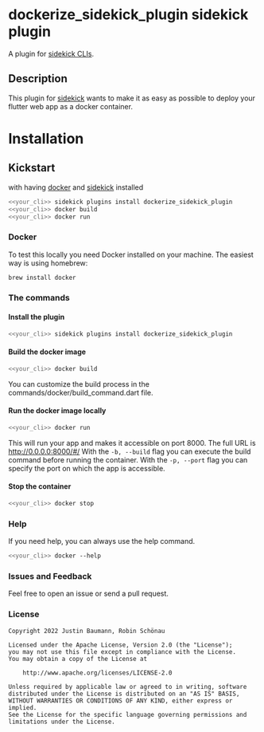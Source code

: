 # dockerize_sidekick_plugin sidekick plugin

A plugin for [sidekick CLIs](https://pub.dev/packages/sidekick).  

## Description

This plugin for [sidekick](https://pub.dev/packages/sidekick) wants to make it as easy as possible to deploy your flutter web app as a docker container.

# Installation

## Kickstart
with having [docker](https://www.docker.com/) and [sidekick](https://pub.dev/packages/sidekick) installed
```bash
<<your_cli>> sidekick plugins install dockerize_sidekick_plugin
<<your_cli>> docker build
<<your_cli>> docker run
```
### Docker
To test this locally you need Docker installed on your machine.
The easiest way is using homebrew:
```bash
brew install docker
```

### The commands
#### Install the plugin
```bash
<<your_cli>> sidekick plugins install dockerize_sidekick_plugin
```
#### Build the docker image
```bash
<<your_cli>> docker build
```
You can customize the build process in the commands/docker/build_command.dart file.

#### Run the docker image locally
```bash
<<your_cli>> docker run
```
This will run your app and makes it accessible on port 8000. The full URL is <http://0.0.0.0:8000/#/>
With the `-b, --build` flag you can execute the build command before running the container.
With the `-p, --port` flag you can specify the port on which the app is accessible.

#### Stop the container

```bash
<<your_cli>> docker stop
```

### Help

If you need help, you can always use the help command.

```bash
<<your_cli>> docker --help
```

### Issues and Feedback

Feel free to open an issue or send a pull request.

### License

   ```Text
   Copyright 2022 Justin Baumann, Robin Schönau

   Licensed under the Apache License, Version 2.0 (the "License");
   you may not use this file except in compliance with the License.
   You may obtain a copy of the License at

       http://www.apache.org/licenses/LICENSE-2.0

   Unless required by applicable law or agreed to in writing, software
   distributed under the License is distributed on an "AS IS" BASIS,
   WITHOUT WARRANTIES OR CONDITIONS OF ANY KIND, either express or implied.
   See the License for the specific language governing permissions and
   limitations under the License.
   ```
